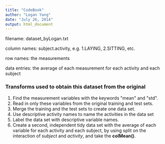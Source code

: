 ```yaml
---
title: "CodeBook"
author: "Logan Yang"
date: "July 26, 2014"
output: html_document
---
```


filename: dataset_byLogan.txt

column names: subject.activity, e.g. 1.LAYING, 2.SITTING, etc.

row names: the measurements

data entries: the average of each measurement for each activity and each subject

### Transforms used to obtain this dataset from the original

1. Find the measurement variables with the keywords "mean" and "std".
2. Read in only these variables from the original training and test sets.
3. Merge the training and the test sets to create one data set.
4. Use descriptive activity names to name the activities in the data set
5. Label the data set with descriptive variable names. 
6. Create a second, independent tidy data set with the average of each variable for each activity and each subject, by using split on the interaction of *subject* and *activity*, and take the **colMean()**.
